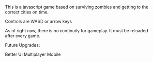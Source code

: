 This is a javascript game based on surviving zombies and getting to the correct cities on time.

Controls are WASD or arrow keys

As of right now, there is no continuity for gameplay. It must be reloaded after every game.

Future Upgrades:

Better UI
Multiplayer
Mobile
